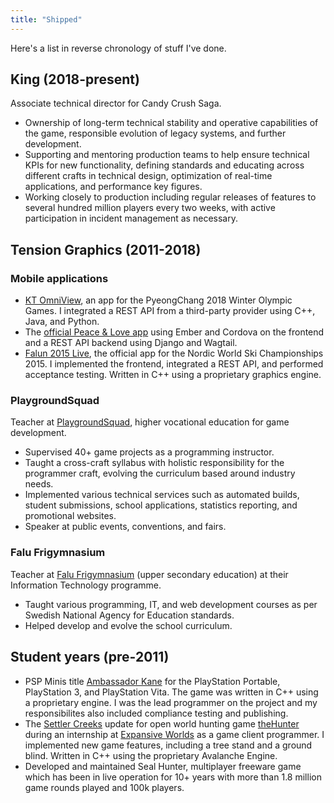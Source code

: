 ```yaml
---
title: "Shipped"
---
```


Here's a list in reverse chronology of stuff I've done.

## King (2018-present)

Associate technical director for Candy Crush Saga.

* Ownership of long-term technical stability and operative capabilities of
  the game, responsible evolution of legacy systems, and further development.
* Supporting and mentoring production teams to help ensure technical KPIs for
  new functionality, defining standards and educating across different crafts
  in technical design, optimization of real-time applications, and performance
  key figures.
* Working closely to production including regular releases of features to
  several hundred million players every two weeks, with active participation
  in incident management as necessary.

## Tension Graphics (2011-2018)

### Mobile applications

* [KT OmniView], an app for the PyeongChang 2018 Winter Olympic Games.
  I integrated a REST API from a third-party provider using C++,
  Java, and Python.
* The [official Peace & Love app][pnlapp] using Ember and Cordova on
  the frontend and a REST API backend using Django and Wagtail.
* [Falun 2015 Live], the official app for the Nordic World Ski
  Championships 2015. I implemented the frontend, integrated a REST API, and
  performed acceptance testing. Written in C++ using a proprietary
  graphics engine.

### PlaygroundSquad

Teacher at [PlaygroundSquad], higher vocational education for game development.

* Supervised 40+ game projects as a programming instructor.
* Taught a cross-craft syllabus with holistic responsibility for the programmer
  craft, evolving the curriculum based around industry needs.
* Implemented various technical services such as automated builds, student
  submissions, school applications, statistics reporting, and promotional
  websites.
* Speaker at public events, conventions, and fairs.

### Falu Frigymnasium

Teacher at [Falu Frigymnasium] (upper secondary education) at their
Information Technology programme.

* Taught various programming, IT, and web development courses as per Swedish
  National Agency for Education standards.
* Helped develop and evolve the school curriculum.

## Student years (pre-2011)

* PSP Minis title [Ambassador Kane] for the PlayStation Portable, PlayStation 3,
  and PlayStation Vita. The game was written in C++ using a proprietary engine.
  I was the lead programmer on the project and my responsibilites also included
  compliance testing and publishing.
* The [Settler Creeks] update for open world hunting game [theHunter]
  during an internship at [Expansive Worlds] as a game client programmer.
  I implemented new game features, including a tree stand and a ground blind.
  Written in C++ using the proprietary Avalanche Engine.
* Developed and maintained Seal Hunter, multiplayer freeware game which has
  been in live operation for 10+ years with more than 1.8 million game rounds
  played and 100k players.

[KT OmniView]: https://www.youtube.com/watch?v=yrcEPNEFf-Y
[pnlapp]: http://pnlapp.se/
[pnlapp_web]: http://pnlapp.se/app
[Falun 2015 Live]: https://www.youtube.com/watch?v=jYYx8jcba3k

[PlaygroundSquad]: https://playgroundsquad.com
[Falu Frigymnasium]: http://www.falufri.se

[Ambassador Kane]: https://www.playstation.com/en-gb/games/ambassador-kane-psp/
[Expansive Worlds]: https://avalanchestudios.com/divisions/expansive-worlds
[theHunter]: http://thehunter.com
[Settler Creeks]: http://thehunter.wikia.com/wiki/Settler_Creeks
